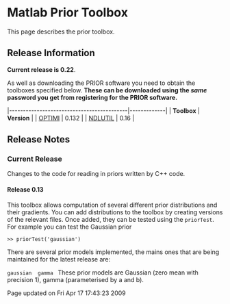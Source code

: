 
Matlab Prior Toolbox
====================

This page describes the prior toolbox.

Release Information
-------------------

**Current release is 0.22**.

As well as downloading the PRIOR software you need to obtain the toolboxes specified below. **These can be downloaded using the *same* password you get from registering for the PRIOR software.**

|-------------------------------------------|-------------|
| **Toolbox**                               | **Version** |
| [OPTIMI](/optimi/downloadFiles/vrs0p132)  | 0.132       |
| [NDLUTIL](/ndlutil/downloadFiles/vrs0p16) | 0.16        |

Release Notes
-------------

### Current Release

Changes to the code for reading in priors written by C++ code.

#### Release 0.13

This toolbox allows computation of several different prior distributions and their gradients. You can add distributions to the toolbox by creating versions of the relevant files. Once added, they can be tested using the `priorTest`. For example you can test the Gaussian prior

`>> priorTest('gaussian')`

There are several prior models implemented, the mains ones that are being maintained for the latest release are:

`gaussian  gamma ` These prior models are Gaussian (zero mean with precision 1), gamma (parameterised by a and b).

Page updated on Fri Apr 17 17:43:23 2009
